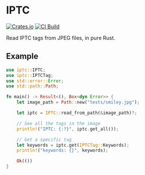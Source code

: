 # IPTC

[![Crates.io](https://img.shields.io/crates/v/iptc)](https://crates.io/crates/iptc)
[![CI Build](https://github.com/alvinometric/iptc/actions/workflows/rust.yml/badge.svg)](https://github.com/alvinometric/iptc/actions/workflows/rust.yml)

Read IPTC tags from JPEG files, in pure Rust.

## Example

```rs
use iptc::IPTC;
use iptc::IPTCTag;
use std::error::Error;
use std::path::Path;

fn main() -> Result<(), Box<dyn Error>> {
    let image_path = Path::new("tests/smiley.jpg");

    let iptc = IPTC::read_from_path(&image_path)?;

    // See all the tags in the image
    println!("IPTC: {:?}", iptc.get_all());

    // Get a specific tag
    let keywords = iptc.get(IPTCTag::Keywords);
    println!("keywords: {}", keywords);

    Ok(())
}
```

